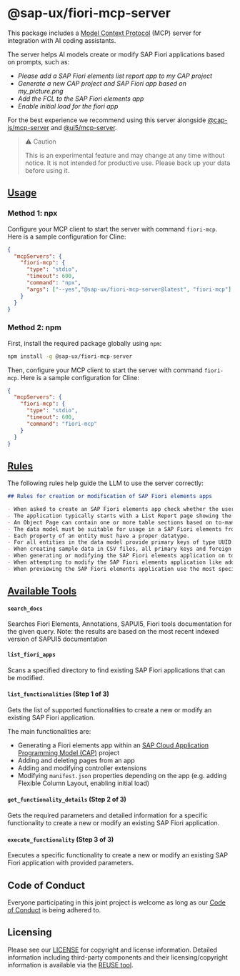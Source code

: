 # @sap-ux/fiori-mcp-server

This package includes a [Model Context Protocol](https://modelcontextprotocol.io/) (MCP) server for integration with AI coding assistants.

The server helps AI models create or modify SAP Fiori applications based on prompts, such as:

- _Please add a SAP Fiori elements list report app to my CAP project_
- _Generate a new CAP project and SAP Fiori app based on my_picture.png_
- _Add the FCL to the SAP Fiori elements app_
- _Enable initial load for the fiori app_

For the best experience we recommend using this server alongside [@cap-js/mcp-server](https://www.npmjs.com/package/@cap-js/mcp-server) and [@ui5/mcp-server](https://www.npmjs.com/package/@ui5/mcp-server).

> ⚠️ Caution
>
> This is an experimental feature and may change at any time without notice.
> It is not intended for productive use.
> Please back up your data before using it.

## [Usage](#usage)

### Method 1: npx

Configure your MCP client to start the server with command `fiori-mcp`. Here is a sample configuration for Cline:
```json
{
  "mcpServers": {
    "fiori-mcp": {
      "type": "stdio",
      "timeout": 600,
      "command": "npx",
      "args": ["--yes","@sap-ux/fiori-mcp-server@latest", "fiori-mcp"]
    }
  }
}
```
### Method 2: npm

First, install the required package globally using `npm`:
```bash
npm install -g @sap-ux/fiori-mcp-server
```
Then, configure your MCP client to start the server with command `fiori-mcp`. Here is a sample configuration for Cline:
```json
{
  "mcpServers": {
    "fiori-mcp": {
      "type": "stdio",
      "timeout": 600,
      "command": "fiori-mcp"
    }
  }
}
```

## [Rules](#rules)

The following rules help guide the LLM to use the server correctly:

```markdown
## Rules for creation or modification of SAP Fiori elements apps

- When asked to create an SAP Fiori elements app check whether the user input can be interpreted as an application organized into one or more pages containing table data or forms, these can be translated into a SAP Fiori elements application, else ask the user for suitable input.
- The application typically starts with a List Report page showing the data of the base entity of the application in a table. Details of a specific table row are shown in the ObjectPage. This first Object Page is therefore based on the base entity of the application.
- An Object Page can contain one or more table sections based on to-many associations of its entity type. The details of a table section row can be shown in an another Object Page based on the associations target entity.
- The data model must be suitable for usage in a SAP Fiori elements frontend application. So there must be one main entity and one or more navigation properties to related entities.
- Each property of an entity must have a proper datatype.
- For all entities in the data model provide primary keys of type UUID.
- When creating sample data in CSV files, all primary keys and foreign keys MUST be in UUID format (e.g., `550e8400-e29b-41d4-a716-446655440001`).
- When generating or modifying the SAP Fiori elements application on top of the CAP service use the Fiori MCP server if available.
- When attempting to modify the SAP Fiori elements application like adding columns you must not use the screen personalization but instead modify the code of the project, before this first check whether an MCP server provides a suitable function.
- When previewing the SAP Fiori elements application use the most specific script for the app in the `package.json`.
```

## [Available Tools](#available-tools)

#### `search_docs`
Searches Fiori Elements, Annotations, SAPUI5, Fiori tools documentation for the given query.
Note: the results are based on the most recent indexed version of SAPUI5 documentation


#### `list_fiori_apps`
Scans a specified directory to find existing SAP Fiori applications that can be modified.

#### `list_functionalities` (Step 1 of 3)
Gets the list of supported functionalities to create a new or modify an existing SAP Fiori application.

The main functionalities are:

- Generating a Fiori elements app within an [SAP Cloud Application Programming Model (CAP)](https://cap.cloud.sap/) project
- Adding and deleting pages from an app
- Adding and modifying controller extensions
- Modifying `manifest.json` properties depending on the app (e.g. adding Flexible Column Layout, enabling initial load)

#### `get_functionality_details` (Step 2 of 3)
Gets the required parameters and detailed information for a specific functionality to create a new or modify an existing SAP Fiori application.

#### `execute_functionality` (Step 3 of 3)
Executes a specific functionality to create a new or modify an existing SAP Fiori application with provided parameters.

## Code of Conduct

Everyone participating in this joint project is welcome as long as our [Code of Conduct](https://github.com/SAP/open-ux-tools/blob/main/docs/CODE_OF_CONDUCT.md) is being adhered to.

## Licensing

Please see our [LICENSE](./LICENSE) for copyright and license information. Detailed information including third-party components and their licensing/copyright information is available via the [REUSE tool](https://api.reuse.software/info/github.com/SAP/open-ux-tools).

